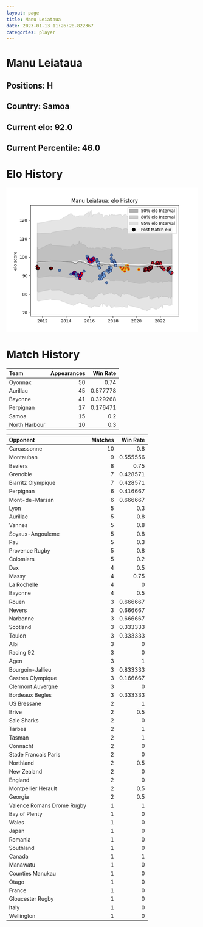 ```yaml
---  
layout: page  
title: Manu Leiataua  
date: 2023-01-13 11:26:28.822367  
categories: player  
---
```

# Manu Leiataua

## Positions: H

## Country: Samoa

## Current elo: 92.0

## Current Percentile: 46.0

# Elo History


![elo history](history_ManuLeiataua.png)
# Match History


| Team          |   Appearances |   Win Rate |
|:--------------|--------------:|-----------:|
| Oyonnax       |            50 |   0.74     |
| Aurillac      |            45 |   0.577778 |
| Bayonne       |            41 |   0.329268 |
| Perpignan     |            17 |   0.176471 |
| Samoa         |            15 |   0.2      |
| North Harbour |            10 |   0.3      |

| Opponent                   |   Matches |   Win Rate |
|:---------------------------|----------:|-----------:|
| Carcassonne                |        10 |   0.8      |
| Montauban                  |         9 |   0.555556 |
| Beziers                    |         8 |   0.75     |
| Grenoble                   |         7 |   0.428571 |
| Biarritz Olympique         |         7 |   0.428571 |
| Perpignan                  |         6 |   0.416667 |
| Mont-de-Marsan             |         6 |   0.666667 |
| Lyon                       |         5 |   0.3      |
| Aurillac                   |         5 |   0.8      |
| Vannes                     |         5 |   0.8      |
| Soyaux-Angouleme           |         5 |   0.8      |
| Pau                        |         5 |   0.3      |
| Provence Rugby             |         5 |   0.8      |
| Colomiers                  |         5 |   0.2      |
| Dax                        |         4 |   0.5      |
| Massy                      |         4 |   0.75     |
| La Rochelle                |         4 |   0        |
| Bayonne                    |         4 |   0.5      |
| Rouen                      |         3 |   0.666667 |
| Nevers                     |         3 |   0.666667 |
| Narbonne                   |         3 |   0.666667 |
| Scotland                   |         3 |   0.333333 |
| Toulon                     |         3 |   0.333333 |
| Albi                       |         3 |   0        |
| Racing 92                  |         3 |   0        |
| Agen                       |         3 |   1        |
| Bourgoin-Jallieu           |         3 |   0.833333 |
| Castres Olympique          |         3 |   0.166667 |
| Clermont Auvergne          |         3 |   0        |
| Bordeaux Begles            |         3 |   0.333333 |
| US Bressane                |         2 |   1        |
| Brive                      |         2 |   0.5      |
| Sale Sharks                |         2 |   0        |
| Tarbes                     |         2 |   1        |
| Tasman                     |         2 |   1        |
| Connacht                   |         2 |   0        |
| Stade Francais Paris       |         2 |   0        |
| Northland                  |         2 |   0.5      |
| New Zealand                |         2 |   0        |
| England                    |         2 |   0        |
| Montpellier Herault        |         2 |   0.5      |
| Georgia                    |         2 |   0.5      |
| Valence Romans Drome Rugby |         1 |   1        |
| Bay of Plenty              |         1 |   0        |
| Wales                      |         1 |   0        |
| Japan                      |         1 |   0        |
| Romania                    |         1 |   0        |
| Southland                  |         1 |   0        |
| Canada                     |         1 |   1        |
| Manawatu                   |         1 |   0        |
| Counties Manukau           |         1 |   0        |
| Otago                      |         1 |   0        |
| France                     |         1 |   0        |
| Gloucester Rugby           |         1 |   0        |
| Italy                      |         1 |   0        |
| Wellington                 |         1 |   0        |